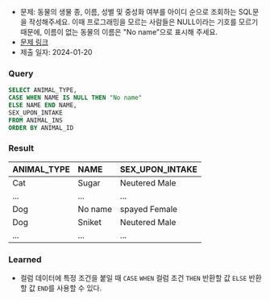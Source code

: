 - 문제: 동물의 생물 종, 이름, 성별 및 중성화 여부를 아이디 순으로 조회하는 SQL문을 작성해주세요. 이때 프로그래밍을 모르는 사람들은 NULL이라는 기호를 모르기 때문에, 이름이 없는 동물의 이름은 "No name"으로 표시해 주세요.
- [문제 링크](https://school.programmers.co.kr/learn/courses/30/lessons/59410)
- 제출 일자: 2024-01-20

### Query

```sql
SELECT ANIMAL_TYPE,
CASE WHEN NAME IS NULL THEN "No name"
ELSE NAME END NAME,
SEX_UPON_INTAKE
FROM ANIMAL_INS
ORDER BY ANIMAL_ID
```

### Result

| ANIMAL_TYPE | NAME    | SEX_UPON_INTAKE |
| :---------- | :------ | :-------------- |
| Cat         | Sugar   | Neutered Male   |
| ...         | ...     | ...             |
| Dog         | No name | spayed Female   |
| Dog         | Sniket  | Neutered Male   |
| ...         | ...     | ...             |

### Learned

- 컬럼 데이터에 특정 조건을 붙일 때 `CASE` `WHEN` 컬럼 조건 `THEN` 반환할 값 `ELSE` 반환할 값 `END`를 사용할 수 있다.
